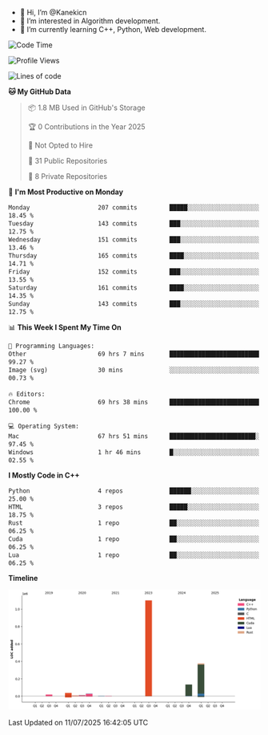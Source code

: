 - 👋 Hi, I’m @Kanekicn
- 👀 I’m interested in Algorithm development.
- 🌱 I’m currently learning C++, Python, Web development.

<!---
cotecsz/cotecsz is a ✨ special ✨ repository because its `README.md` (this file) appears on your GitHub profile.
You can click the Preview link to take a look at your changes.
--->

<!--START_SECTION:waka-->
![Code Time](http://img.shields.io/badge/Code%20Time-3%2C900%20hrs%2010%20mins-blue)

![Profile Views](http://img.shields.io/badge/Profile%20Views-0-blue)

![Lines of code](https://img.shields.io/badge/From%20Hello%20World%20I%27ve%20Written-1.7%20million%20lines%20of%20code-blue)

**🐱 My GitHub Data** 

> 📦 1.8 MB Used in GitHub's Storage 
 > 
> 🏆 0 Contributions in the Year 2025
 > 
> 🚫 Not Opted to Hire
 > 
> 📜 31 Public Repositories 
 > 
> 🔑 8 Private Repositories 
 > 
📅 **I'm Most Productive on Monday** 

```text
Monday                   207 commits         █████░░░░░░░░░░░░░░░░░░░░   18.45 % 
Tuesday                  143 commits         ███░░░░░░░░░░░░░░░░░░░░░░   12.75 % 
Wednesday                151 commits         ███░░░░░░░░░░░░░░░░░░░░░░   13.46 % 
Thursday                 165 commits         ████░░░░░░░░░░░░░░░░░░░░░   14.71 % 
Friday                   152 commits         ███░░░░░░░░░░░░░░░░░░░░░░   13.55 % 
Saturday                 161 commits         ████░░░░░░░░░░░░░░░░░░░░░   14.35 % 
Sunday                   143 commits         ███░░░░░░░░░░░░░░░░░░░░░░   12.75 % 
```


📊 **This Week I Spent My Time On** 

```text
💬 Programming Languages: 
Other                    69 hrs 7 mins       █████████████████████████   99.27 % 
Image (svg)              30 mins             ░░░░░░░░░░░░░░░░░░░░░░░░░   00.73 % 

🔥 Editors: 
Chrome                   69 hrs 38 mins      █████████████████████████   100.00 % 

💻 Operating System: 
Mac                      67 hrs 51 mins      ████████████████████████░   97.45 % 
Windows                  1 hr 46 mins        █░░░░░░░░░░░░░░░░░░░░░░░░   02.55 % 
```

**I Mostly Code in C++** 

```text
Python                   4 repos             ██████░░░░░░░░░░░░░░░░░░░   25.00 % 
HTML                     3 repos             █████░░░░░░░░░░░░░░░░░░░░   18.75 % 
Rust                     1 repo              ██░░░░░░░░░░░░░░░░░░░░░░░   06.25 % 
Cuda                     1 repo              ██░░░░░░░░░░░░░░░░░░░░░░░   06.25 % 
Lua                      1 repo              ██░░░░░░░░░░░░░░░░░░░░░░░   06.25 % 
```



**Timeline**

![Lines of Code chart](https://raw.githubusercontent.com/Kanekicn/Kanekicn/master/assets/bar_graph.png)


 Last Updated on 11/07/2025 16:42:05 UTC
<!--END_SECTION:waka-->
